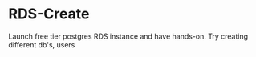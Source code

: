 # RDS-Create
Launch free tier postgres RDS instance and have hands-on. Try creating different db's, users

